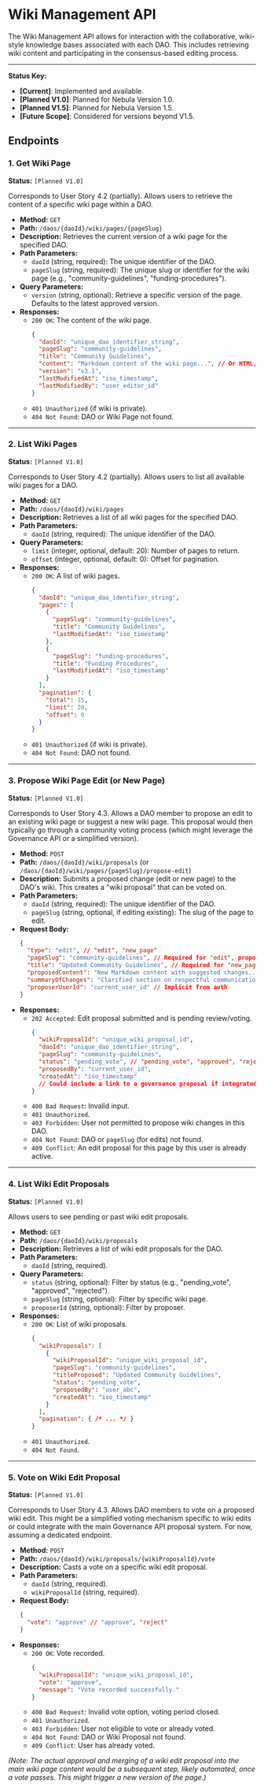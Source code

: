 # Wiki Management API

The Wiki Management API allows for interaction with the collaborative, wiki-style knowledge bases associated with each DAO. This includes retrieving wiki content and participating in the consensus-based editing process.

---
**Status Key:**
*   **[Current]**: Implemented and available.
*   **[Planned V1.0]**: Planned for Nebula Version 1.0.
*   **[Planned V1.5]**: Planned for Nebula Version 1.5.
*   **[Future Scope]**: Considered for versions beyond V1.5.

## Endpoints

### 1. Get Wiki Page
**Status:** `[Planned V1.0]`

Corresponds to User Story 4.2 (partially). Allows users to retrieve the content of a specific wiki page within a DAO.

*   **Method:** `GET`
*   **Path:** `/daos/{daoId}/wiki/pages/{pageSlug}`
*   **Description:** Retrieves the current version of a wiki page for the specified DAO.
*   **Path Parameters:**
    *   `daoId` (string, required): The unique identifier of the DAO.
    *   `pageSlug` (string, required): The unique slug or identifier for the wiki page (e.g., "community-guidelines", "funding-procedures").
*   **Query Parameters:**
    *   `version` (string, optional): Retrieve a specific version of the page. Defaults to the latest approved version.
*   **Responses:**
    *   `200 OK`: The content of the wiki page.
        ```json
        {
          "daoId": "unique_dao_identifier_string",
          "pageSlug": "community-guidelines",
          "title": "Community Guidelines",
          "content": "Markdown content of the wiki page...", // Or HTML, depending on storage
          "version": "v3.1",
          "lastModifiedAt": "iso_timestamp",
          "lastModifiedBy": "user_editor_id"
        }
        ```
    *   `401 Unauthorized` (if wiki is private).
    *   `404 Not Found`: DAO or Wiki Page not found.

---

### 2. List Wiki Pages
**Status:** `[Planned V1.0]`

Corresponds to User Story 4.2 (partially). Allows users to list all available wiki pages for a DAO.

*   **Method:** `GET`
*   **Path:** `/daos/{daoId}/wiki/pages`
*   **Description:** Retrieves a list of all wiki pages for the specified DAO.
*   **Path Parameters:**
    *   `daoId` (string, required): The unique identifier of the DAO.
*   **Query Parameters:**
    *   `limit` (integer, optional, default: 20): Number of pages to return.
    *   `offset` (integer, optional, default: 0): Offset for pagination.
*   **Responses:**
    *   `200 OK`: A list of wiki pages.
        ```json
        {
          "daoId": "unique_dao_identifier_string",
          "pages": [
            {
              "pageSlug": "community-guidelines",
              "title": "Community Guidelines",
              "lastModifiedAt": "iso_timestamp"
            },
            {
              "pageSlug": "funding-procedures",
              "title": "Funding Procedures",
              "lastModifiedAt": "iso_timestamp"
            }
          ],
          "pagination": {
            "total": 15,
            "limit": 20,
            "offset": 0
          }
        }
        ```
    *   `401 Unauthorized` (if wiki is private).
    *   `404 Not Found`: DAO not found.

---

### 3. Propose Wiki Page Edit (or New Page)
**Status:** `[Planned V1.0]`

Corresponds to User Story 4.3. Allows a DAO member to propose an edit to an existing wiki page or suggest a new wiki page. This proposal would then typically go through a community voting process (which might leverage the Governance API or a simplified version).

*   **Method:** `POST`
*   **Path:** `/daos/{daoId}/wiki/proposals` (or `/daos/{daoId}/wiki/pages/{pageSlug}/propose-edit`)
*   **Description:** Submits a proposed change (edit or new page) to the DAO's wiki. This creates a "wiki proposal" that can be voted on.
*   **Path Parameters:**
    *   `daoId` (string, required): The unique identifier of the DAO.
    *   `pageSlug` (string, optional, if editing existing): The slug of the page to edit.
*   **Request Body:**
    ```json
    {
      "type": "edit", // "edit", "new_page"
      "pageSlug": "community-guidelines", // Required for "edit", proposed for "new_page" if not auto-generated
      "title": "Updated Community Guidelines", // Required for "new_page", optional for "edit"
      "proposedContent": "New Markdown content with suggested changes...",
      "summaryOfChanges": "Clarified section on respectful communication and added link to moderation policy.",
      "proposerUserId": "current_user_id" // Implicit from auth
    }
    ```
*   **Responses:**
    *   `202 Accepted`: Edit proposal submitted and is pending review/voting.
        ```json
        {
          "wikiProposalId": "unique_wiki_proposal_id",
          "daoId": "unique_dao_identifier_string",
          "pageSlug": "community-guidelines",
          "status": "pending_vote", // "pending_vote", "approved", "rejected"
          "proposedBy": "current_user_id",
          "createdAt": "iso_timestamp"
          // Could include a link to a governance proposal if integrated that way
        }
        ```
    *   `400 Bad Request`: Invalid input.
    *   `401 Unauthorized`.
    *   `403 Forbidden`: User not permitted to propose wiki changes in this DAO.
    *   `404 Not Found`: DAO or `pageSlug` (for edits) not found.
    *   `409 Conflict`: An edit proposal for this page by this user is already active.

---

### 4. List Wiki Edit Proposals
**Status:** `[Planned V1.0]`

Allows users to see pending or past wiki edit proposals.

*   **Method:** `GET`
*   **Path:** `/daos/{daoId}/wiki/proposals`
*   **Description:** Retrieves a list of wiki edit proposals for the DAO.
*   **Path Parameters:**
    *   `daoId` (string, required).
*   **Query Parameters:**
    *   `status` (string, optional): Filter by status (e.g., "pending_vote", "approved", "rejected").
    *   `pageSlug` (string, optional): Filter by specific wiki page.
    *   `proposerId` (string, optional): Filter by proposer.
*   **Responses:**
    *   `200 OK`: List of wiki proposals.
        ```json
        {
          "wikiProposals": [
            {
              "wikiProposalId": "unique_wiki_proposal_id",
              "pageSlug": "community-guidelines",
              "titleProposed": "Updated Community Guidelines",
              "status": "pending_vote",
              "proposedBy": "user_abc",
              "createdAt": "iso_timestamp"
            }
          ],
          "pagination": { /* ... */ }
        }
        ```
    *   `401 Unauthorized`.
    *   `404 Not Found`.

---

### 5. Vote on Wiki Edit Proposal
**Status:** `[Planned V1.0]`

Corresponds to User Story 4.3. Allows DAO members to vote on a proposed wiki edit. This might be a simplified voting mechanism specific to wiki edits or could integrate with the main Governance API proposal system. For now, assuming a dedicated endpoint.

*   **Method:** `POST`
*   **Path:** `/daos/{daoId}/wiki/proposals/{wikiProposalId}/vote`
*   **Description:** Casts a vote on a specific wiki edit proposal.
*   **Path Parameters:**
    *   `daoId` (string, required).
    *   `wikiProposalId` (string, required).
*   **Request Body:**
    ```json
    {
      "vote": "approve" // "approve", "reject"
    }
    ```
*   **Responses:**
    *   `200 OK`: Vote recorded.
        ```json
        {
          "wikiProposalId": "unique_wiki_proposal_id",
          "vote": "approve",
          "message": "Vote recorded successfully."
        }
        ```
    *   `400 Bad Request`: Invalid vote option, voting period closed.
    *   `401 Unauthorized`.
    *   `403 Forbidden`: User not eligible to vote or already voted.
    *   `404 Not Found`: DAO or Wiki Proposal not found.
    *   `409 Conflict`: User has already voted.

*(Note: The actual approval and merging of a wiki edit proposal into the main wiki page content would be a subsequent step, likely automated, once a vote passes. This might trigger a new version of the page.)*
